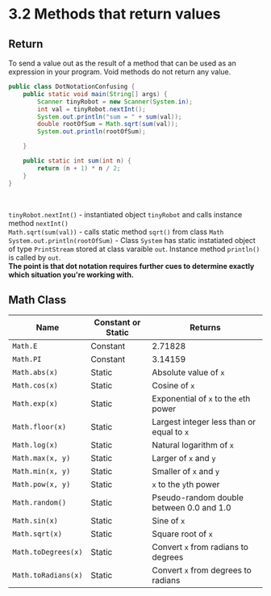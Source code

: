 # 3.2 Methods that return values

## Return

To send a value out as the result of a method that can be used as an expression in your program. Void methods do not return any value.

```java
public class DotNotationConfusing {
    public static void main(String[] args) {
        Scanner tinyRobot = new Scanner(System.in);
        int val = tinyRobot.nextInt();
        System.out.println("sum = " + sum(val));
        double rootOfSum = Math.sqrt(sum(val));
        System.out.println(rootOfSum);

    }

    public static int sum(int n) {
        return (n + 1) * n / 2;
    }
}
```

<br>

`tinyRobot.nextInt()` - instantiated object `tinyRobot` and calls instance method `nextInt()`
<br>
`Math.sqrt(sum(val))` - calls static method `sqrt()` from class `Math`
<br>
`System.out.println(rootOfSum)` - Class `System` has static instatiated object of type `PrintStream` stored at class varaible `out`. Instance method `println()` is called by `out`.
<br>
**The point is that dot notation requires further cues to determine exactly which situation you're working with.**


## Math Class
| Name | Constant or Static | Returns |
| --- | --- | --- |
| `Math.E` | Constant | 2.71828 |
| `Math.PI` | Constant | 3.14159 |
| `Math.abs(x)` | Static | Absolute value of `x` |
| `Math.cos(x)` | Static | Cosine of `x` |
| `Math.exp(x)` | Static | Exponential of `x` to the `e`th power |
| `Math.floor(x)` | Static | Largest integer less than or equal to `x` |
| `Math.log(x)` | Static | Natural logarithm of `x` |
| `Math.max(x, y)` | Static | Larger of `x` and `y` |
| `Math.min(x, y)` | Static | Smaller of `x` and `y` |
| `Math.pow(x, y)` | Static | `x` to the `y`th power |
| `Math.random()` | Static | Pseudo-random double between 0.0 and 1.0 |
| `Math.sin(x)` | Static | Sine of `x` |
| `Math.sqrt(x)` | Static | Square root of `x` |
| `Math.toDegrees(x)` | Static | Convert `x` from radians to degrees |
| `Math.toRadians(x)` | Static | Convert `x` from degrees to radians |


